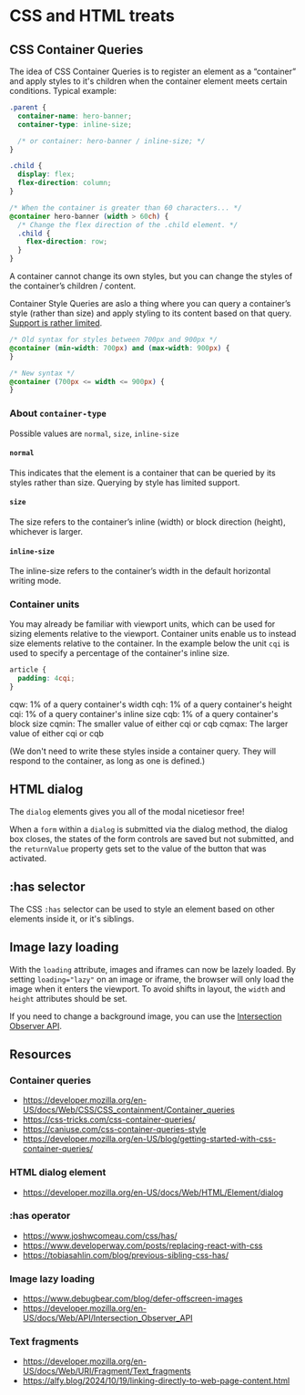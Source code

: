 # CSS and HTML treats

## CSS Container Queries

The idea of CSS Container Queries is to register an element as a “container” and apply styles to it's children when the container element meets certain conditions.
Typical example:

```css
.parent {
  container-name: hero-banner;
  container-type: inline-size;

  /* or container: hero-banner / inline-size; */
}

.child {
  display: flex;
  flex-direction: column;
}

/* When the container is greater than 60 characters... */
@container hero-banner (width > 60ch) {
  /* Change the flex direction of the .child element. */
  .child {
    flex-direction: row;
  }
}
```

A container cannot change its own styles, but you can change the styles of the container’s children / content.

Container Style Queries are aslo a thing where you can query a container’s style (rather than size) and apply styling to its content based on that query.
[Support is rather limited](https://caniuse.com/css-container-queries-style).

```css
/* Old syntax for styles between 700px and 900px */
@container (min-width: 700px) and (max-width: 900px) {
}

/* New syntax */
@container (700px <= width <= 900px) {
}
```

### About `container-type`

Possible values are `normal`, `size`, `inline-size`

#### `normal`

This indicates that the element is a container that can be queried by its styles rather than size. Querying by style has limited support.

#### `size`

The size refers to the container’s inline (width) or block direction (height), whichever is larger.

#### `inline-size`

The inline-size refers to the container’s width in the default horizontal writing mode.

### Container units

You may already be familiar with viewport units, which can be used for sizing elements relative to the viewport. Container units enable us to instead size elements relative to the container.
In the example below the unit `cqi` is used to specify a percentage of the container's inline size.

```css
article {
  padding: 4cqi;
}
```

cqw: 1% of a query container's width
cqh: 1% of a query container's height
cqi: 1% of a query container's inline size
cqb: 1% of a query container's block size
cqmin: The smaller value of either cqi or cqb
cqmax: The larger value of either cqi or cqb

(We don't need to write these styles inside a container query. They will respond to the container, as long as one is defined.)

## HTML dialog

The `dialog` elements gives you all of the modal nicetiesor free!

When a `form` within a `dialog` is submitted
via the dialog method, the dialog box closes, the states of the form
controls are saved but not submitted, and the `returnValue` property gets set to the value of the
button that was activated.

## :has selector

The CSS `:has` selector can be used to style an element based on other elements inside it, or it's siblings.

## Image lazy loading

With the `loading` attribute, images and iframes can now be lazely loaded. By setting `loading="lazy"` on an image or iframe,
the browser will only load the image when it enters the viewport.
To avoid shifts in layout, the `width` and `height` attributes should be set.

If you need to change a background image, you can use the [Intersection Observer API](https://developer.mozilla.org/en-US/docs/Web/API/Intersection_Observer_API).

## Resources

### Container queries

- https://developer.mozilla.org/en-US/docs/Web/CSS/CSS_containment/Container_queries
- https://css-tricks.com/css-container-queries/
- https://caniuse.com/css-container-queries-style
- https://developer.mozilla.org/en-US/blog/getting-started-with-css-container-queries/

### HTML dialog element

- https://developer.mozilla.org/en-US/docs/Web/HTML/Element/dialog

### :has operator

- https://www.joshwcomeau.com/css/has/
- https://www.developerway.com/posts/replacing-react-with-css
- https://tobiasahlin.com/blog/previous-sibling-css-has/

### Image lazy loading

- https://www.debugbear.com/blog/defer-offscreen-images
- https://developer.mozilla.org/en-US/docs/Web/API/Intersection_Observer_API

### Text fragments

- https://developer.mozilla.org/en-US/docs/Web/URI/Fragment/Text_fragments
- https://alfy.blog/2024/10/19/linking-directly-to-web-page-content.html
